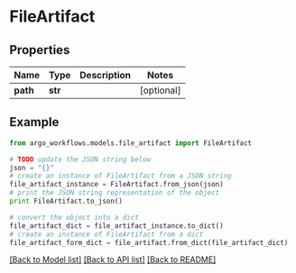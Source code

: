 # FileArtifact


## Properties

Name | Type | Description | Notes
------------ | ------------- | ------------- | -------------
**path** | **str** |  | [optional] 

## Example

```python
from argo_workflows.models.file_artifact import FileArtifact

# TODO update the JSON string below
json = "{}"
# create an instance of FileArtifact from a JSON string
file_artifact_instance = FileArtifact.from_json(json)
# print the JSON string representation of the object
print FileArtifact.to_json()

# convert the object into a dict
file_artifact_dict = file_artifact_instance.to_dict()
# create an instance of FileArtifact from a dict
file_artifact_form_dict = file_artifact.from_dict(file_artifact_dict)
```
[[Back to Model list]](../README.md#documentation-for-models) [[Back to API list]](../README.md#documentation-for-api-endpoints) [[Back to README]](../README.md)


